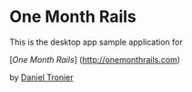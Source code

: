# One Month Rails

This is the desktop app sample application for

[*One Month Rails*] (http://onemonthrails.com)

by [Daniel Tronier](http://linkedin.com/in/danieltronier)